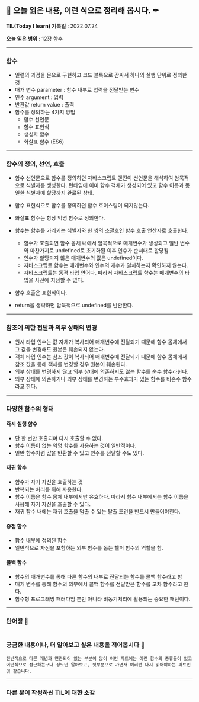 ## 📕 오늘 읽은 내용, 이런 식으로 정리해 봅시다. ✒

**TIL(Today I learn) 기록일** : 2022.07.24

**오늘 읽은 범위** : 12장 함수

---

### 함수

- 일련의 과정을 문으로 구현하고 코드 블록으로 감싸서 하나의 실행 단위로 정의한 것
- 매개 변수 parameter : 함수 내부로 입력을 전달받는 변수
- 인수 argument : 입력
- 반환값 return value : 출력
- 함수를 정의하는 4가지 방법
  - 함수 선언문
  - 함수 표현식
  - 생성자 함수
  - 화살표 함수 (ES6)

---

### 함수의 정의, 선언, 호출

- 함수 선언문으로 함수를 정의하면 자바스크립트 엔진이 선언문을 해석하여 암묵적으로 식별자를 생성한다. 런타임에 이미 함수 객체가 생성되어 있고 함수 이름과 동일한 식별자에 할당까지 완료된 상태.
- 함수 표현식으로 함수를 정의하면 함수 호이스팅이 되지않는다.
- 화살표 함수는 항상 익명 함수로 정의한다.

- 함수는 함수를 가리키는 식별자와 한 쌍의 소괄호인 함수 호출 연산자로 호출한다.
  - 함수가 호출되면 함수 몸체 내에서 암묵적으로 매개변수가 생성되고 일반 변수와 마찬가지로 undefined로 초기화된 이후 인수가 순서대로 할당됨
  - 인수가 할당되지 않은 매개변수의 값은 undefined이다.
  - 자바스크립트 함수는 매개변수와 인수의 개수가 일치하는지 확인하지 않는다.
  - 자바스크립트는 동적 타입 언어다. 따라서 자바스크립트 함수는 매개변수의 타입을 사전에 지정할 수 없다.
- 함수 호출은 표현식이다.
- return을 생략하면 암묵적으로 undefined를 반환한다.

---

### 참조에 의한 전달과 외부 상태의 변경

- 원시 타입 인수는 값 자체가 복사되어 매개변수에 전달되기 때문에 함수 몸체에서 그 값을 변경해도 원본은 훼손되지 않는다.
- 객체 타입 인수는 참조 값이 복사되어 매개변수에 전달되기 때문에 함수 몸체에서 참조 값을 통해 객체를 변경할 경우 원본이 훼손된다.
- 외부 상태를 변경하지 않고 외부 상태에 의존하지도 않는 함수를 순수 함수라한다.
- 외부 상태에 의존하거나 외부 상태를 변경하는 부수효과가 있는 함수를 비순수 함수라고 한다.

---

### 다양한 함수의 형태

#### 즉시 실행 함수

- 단 한 번만 호출되며 다시 호출할 수 없다.
- 함수 이름이 없는 익명 함수를 사용하는 것이 일반적이다.
- 일반 함수처럼 값을 반환할 수 있고 인수를 전달할 수도 있다.

#### 재귀 함수

- 함수가 자기 자신을 호출하는 것
- 반복되는 처리를 위해 사용한다.
- 함수 이름은 함수 몸체 내부에서만 유효하다. 따라서 함수 내부에서는 함수 이름을 사용해 자기 자신을 호출할 수 있다.
- 재귀 함수 내에는 재귀 호출을 멈출 수 있는 탈출 조건을 반드시 만들어야한다.

#### 중첩 함수

- 함수 내부에 정의된 함수
- 일반적으로 자신을 포함하는 외부 함수를 돕는 헬퍼 함수의 역할을 함.

#### 콜백 함수

- 함수의 매개변수를 통해 다른 함수의 내부로 전달되는 함수를 콜백 함수라고 함
- 매개 변수를 통해 함수의 외부에서 콜백 함수를 전달받은 함수를 고차 함수라고 한다.
- 함수형 프로그래밍 패러다임 뿐만 아니라 비동기처리에 활용되는 중요한 패턴이다.

---

### 단어장 🔖

```

```

### 궁금한 내용이나, 더 알아보고 싶은 내용을 적어봅시다 🤔

```
전반적으로 다른 개념과 연관되어 있는 부분이 많이 이번 파트에는 이런 함수의 종류들이 있고 어떤식으로 접근하는구나 정도만 알아보고, 뒷부분으로 가면서 여러번 다시 읽어야하는 파트인 것 같습니다.

```

---

### 다른 분이 작성하신 TIL에 대한 소감
